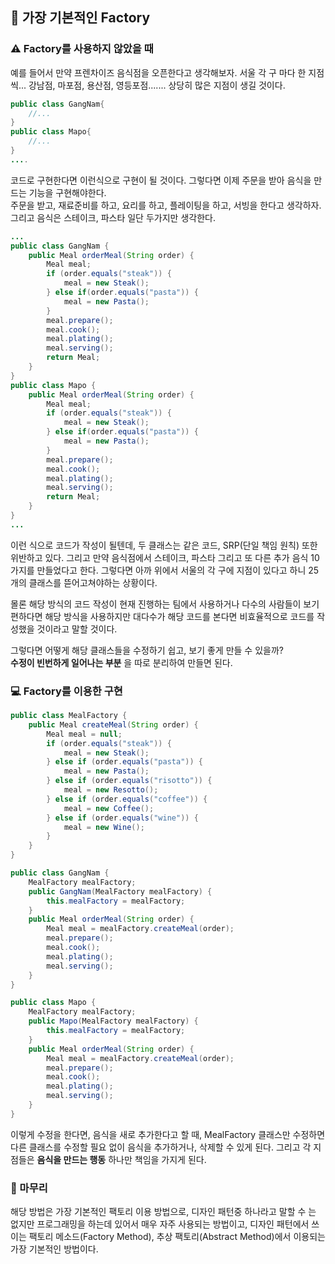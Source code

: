 ## 📗 가장 기본적인 Factory
### ⚠ Factory를 사용하지 않았을 때
예를 들어서 만약 프렌차이즈 음식점을 오픈한다고 생각해보자.
서울 각 구 마다 한 지점씩... 강남점, 마포점, 용산점, 영등포점.......
상당히 많은 지점이 생길 것이다. 
```java
public class GangNam{
    //...
}
public class Mapo{
    //...
}
....
```
코드로 구현한다면 이런식으로 구현이 될 것이다. 그렇다면 이제 주문을 받아 음식을 만드는 기능을 구현해야한다.  
주문을 받고, 재료준비를 하고, 요리를 하고, 플레이팅을 하고, 서빙을 한다고 생각하자. 그리고 음식은 스테이크, 파스타 일단 두가지만 생각한다.
```java
...
public class GangNam {
    public Meal orderMeal(String order) {
        Meal meal;
        if (order.equals("steak")) {
            meal = new Steak();
        } else if(order.equals("pasta")) {
            meal = new Pasta();
        }
        meal.prepare();
        meal.cook();
        meal.plating();
        meal.serving();
        return Meal;
    }
}
public class Mapo {
    public Meal orderMeal(String order) {
        Meal meal;
        if (order.equals("steak")) {
            meal = new Steak();
        } else if(order.equals("pasta")) {
            meal = new Pasta();
        }
        meal.prepare();
        meal.cook();
        meal.plating();
        meal.serving();
        return Meal;
    }
}
...
```
이런 식으로 코드가 작성이 될텐데, 두 클래스는 같은 코드, SRP(단일 책임 원칙)
또한 위반하고 있다. 그리고 만약 음식점에서 스테이크, 파스타 그리고 또 다른 추가 음식 10가지를 만들었다고 한다.
그렇다면 아까 위에서 서울의 각 구에 지점이 있다고 하니 25개의 클래스를 뜯어고쳐야하는 상황이다.  

몰론 해당 방식의 코드 작성이 현재 진행하는 팀에서 사용하거나 다수의 사람들이 보기 편하다면 해당 방식을 사용하지만
대다수가 해당 코드를 본다면 비효율적으로 코드를 작성했을 것이라고 말할 것이다.

그렇다면 어떻게 해당 클래스들을 수정하기 쉽고, 보기 좋게 만들 수 있을까?  
__수정이 빈번하게 일어나는 부분__ 을 따로 분리하여 만들면 된다.

### 💻 Factory를 이용한 구현
```java
public class MealFactory {
    public Meal createMeal(String order) {
        Meal meal = null;
        if (order.equals("steak")) {
            meal = new Steak();
        } else if (order.equals("pasta")) {
            meal = new Pasta();
        } else if (order.equals("risotto")) {
            meal = new Resotto();
        } else if (order.equals("coffee")) {
            meal = new Coffee();
        } else if (order.equals("wine")) {
            meal = new Wine();
        }
    }
}

public class GangNam {
    MealFactory mealFactory;
    public GangNam(MealFactory mealFactory) {
        this.mealFactory = mealFactory;
    }
    public Meal orderMeal(String order) {
        Meal meal = mealFactory.createMeal(order);
        meal.prepare();
        meal.cook();
        meal.plating();
        meal.serving();
    }
}

public class Mapo {
    MealFactory mealFactory;
    public Mapo(MealFactory mealFactory) {
        this.mealFactory = mealFactory;
    }
    public Meal orderMeal(String order) {
        Meal meal = mealFactory.createMeal(order);
        meal.prepare();
        meal.cook();
        meal.plating();
        meal.serving();
    }
}
```
이렇게 수정을 한다면, 음식을 새로 추가한다고 할 때, MealFactory 클래스만 수정하면 다른 클래스를
수정할 필요 없이 음식을 추가하거나, 삭제할 수 있게 된다. 그리고 각 지점들은 __음식을 만드는 행동__ 하나만 책임을
가지게 된다.

### 🔨 마무리
해당 방법은 가장 기본적인 팩토리 이용 방법으로, 디자인 패턴중 하나라고 말할 수 는 없지만 프로그래밍을 하는데 있어서 매우 자주 사용되는 방법이고,
디자인 패턴에서 쓰이는 팩토리 메소드(Factory Method), 추상 팩토리(Abstract Method)에서 이용되는 가장 기본적인 방법이다.